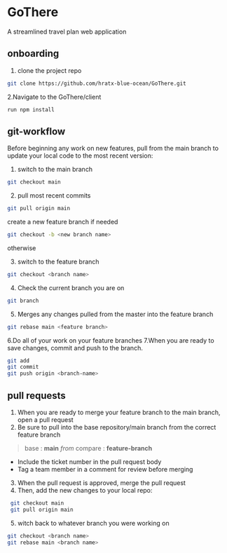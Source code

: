 # GoThere
A streamlined travel plan web application


## onboarding

1. clone the project repo
```sh
git clone https://github.com/hratx-blue-ocean/GoThere.git
```
2.Navigate to the GoThere/client
```sh
run npm install
```

## git-workflow

Before beginning any work on new features, pull from the main branch to update your local code to the most recent version:

1. switch to the main branch
```sh
git checkout main
```

2. pull most recent commits
```sh
git pull origin main
```

create a new feature branch if needed
```sh
git checkout -b <new branch name>
```
otherwise

3. switch to the feature branch
```sh
git checkout <branch name> 
```

4. Check the current branch you are on
```sh
git branch
```

5. Merges any changes pulled from the master into the feature branch
```sh
git rebase main <feature branch>
```

6.Do all of your work on your feature branches
7.When you are ready to save changes, commit and push to the branch.
```sh
git add
git commit
git push origin <branch-name>
```
## pull requests
1. When you are ready to merge your feature branch to the main branch, open a pull request
2. Be sure to pull into the base repository/main branch from the correct feature branch
> base : **main** *from* compare : **feature-branch**
* Include the ticket number in the pull request body 
* Tag a team member in a comment for review before merging
3. When the pull request is approved, merge the pull request
4. Then, add the new changes to your local repo:
```sh
 git checkout main
 git pull origin main
 ```
5. witch back to whatever branch you were working on
```sh
git checkout <branch name>
git rebase main <branch name>
```






